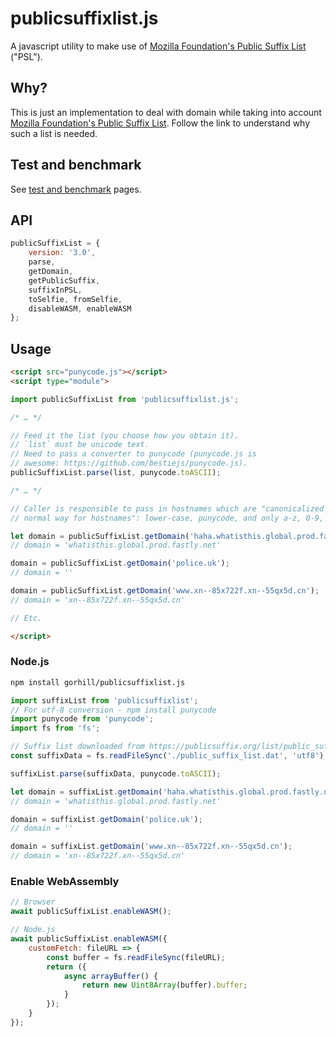 # publicsuffixlist.js

A javascript utility to make use of [Mozilla Foundation's Public Suffix
List](http://publicsuffix.org) ("PSL").

## Why?

This is just an implementation to deal with domain while taking into account
[Mozilla Foundation's Public Suffix List](http://publicsuffix.org). Follow
the link to understand why such a list is needed.

## Test and benchmark

See [test and benchmark](https://gorhill.github.io/publicsuffixlist.js/) pages.

## API
```js
publicSuffixList = {
    version: '3.0',
    parse,
    getDomain,
    getPublicSuffix,
    suffixInPSL,
    toSelfie, fromSelfie,
    disableWASM, enableWASM
};
```
## Usage

```html
<script src="punycode.js"></script>
<script type="module">

import publicSuffixList from 'publicsuffixlist.js';

/* … */

// Feed it the list (you choose how you obtain it).
// `list` must be unicode text.
// Need to pass a converter to punycode (punycode.js is
// awesome: https://github.com/bestiejs/punycode.js).
publicSuffixList.parse(list, punycode.toASCII);

/* … */

// Caller is responsible to pass in hostnames which are "canonicalized in the
// normal way for hostnames": lower-case, punycode, and only a-z, 0-9, -, .

let domain = publicSuffixList.getDomain('haha.whatisthis.global.prod.fastly.net');
// domain = 'whatisthis.global.prod.fastly.net'

domain = publicSuffixList.getDomain('police.uk');
// domain = ''

domain = publicSuffixList.getDomain('www.xn--85x722f.xn--55qx5d.cn');
// domain = 'xn--85x722f.xn--55qx5d.cn'

// Etc.

</script>
```

### Node.js

```sh
npm install gorhill/publicsuffixlist.js
```
```js
import suffixList from 'publicsuffixlist';
// For utf-8 conversion - npm install punycode
import punycode from 'punycode';
import fs from 'fs';

// Suffix list downloaded from https://publicsuffix.org/list/public_suffix_list.dat
const suffixData = fs.readFileSync('./public_suffix_list.dat', 'utf8');

suffixList.parse(suffixData, punycode.toASCII);

let domain = suffixList.getDomain('haha.whatisthis.global.prod.fastly.net');
// domain = 'whatisthis.global.prod.fastly.net'

domain = suffixList.getDomain('police.uk');
// domain = ''

domain = suffixList.getDomain('www.xn--85x722f.xn--55qx5d.cn');
// domain = 'xn--85x722f.xn--55qx5d.cn'

```

### Enable WebAssembly

```js
// Browser
await publicSuffixList.enableWASM();

// Node.js
await publicSuffixList.enableWASM({
    customFetch: fileURL => {
        const buffer = fs.readFileSync(fileURL);
        return ({
            async arrayBuffer() {
                return new Uint8Array(buffer).buffer;
            }
        });
    }
});
```
